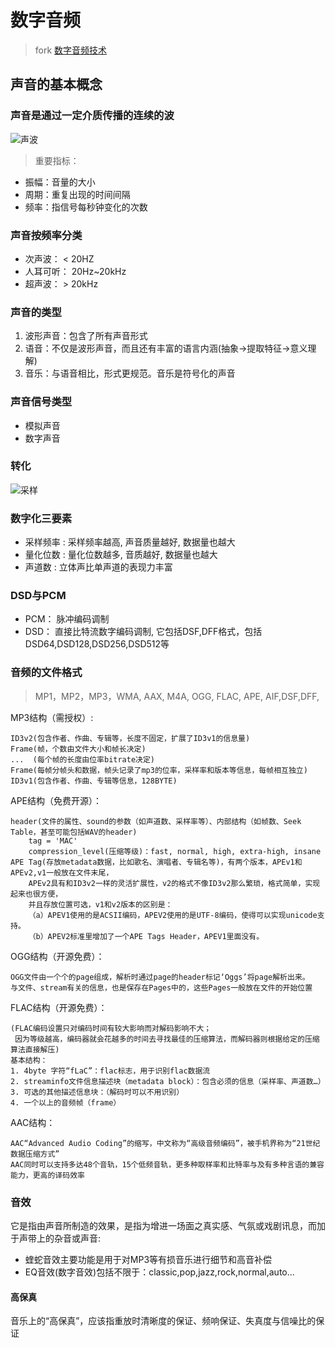 # 数字音频

> fork [数字音频技术](https://github.com/younghonor/study_note/blob/master/%E6%95%B0%E5%AD%97%E9%9F%B3%E9%A2%91%E6%8A%80%E6%9C%AF.md)

## 声音的基本概念
### 声音是通过一定介质传播的连续的波
![声波](http://hi.csdn.net/attachment/201110/30/0_1319986905Byrt.gif)
> 重要指标：  
- 振幅：音量的大小  
- 周期：重复出现的时间间隔  
- 频率：指信号每秒钟变化的次数
### 声音按频率分类
- 次声波： < 20HZ
- 人耳可听： 20Hz~20kHz
- 超声波： > 20kHz

### 声音的类型
1. 波形声音：包含了所有声音形式
1. 语音：不仅是波形声音，而且还有丰富的语言内涵(抽象→提取特征→意义理解) 
1. 音乐：与语音相比，形式更规范。音乐是符号化的声音
### 声音信号类型
- 模拟声音  
- 数字声音
### 转化
![采样](http://hi.csdn.net/attachment/201110/30/0_1319987313ImZm.gif)

### 数字化三要素
- 采样频率 : 采样频率越高, 声音质量越好, 数据量也越大  
- 量化位数 : 量化位数越多, 音质越好, 数据量也越大  
- 声道数 : 立体声比单声道的表现力丰富

### DSD与PCM
- PCM： 脉冲编码调制
- DSD： 直接比特流数字编码调制, 它包括DSF,DFF格式，包括DSD64,DSD128,DSD256,DSD512等
### 音频的文件格式
> MP1，MP2，MP3，WMA, AAX, M4A, OGG, FLAC, APE, AIF,DSF,DFF,

MP3结构（需授权）:

	ID3v2(包含作者、作曲、专辑等，长度不固定，扩展了ID3v1的信息量)
	Frame(帧，个数由文件大小和帧长决定)
	...  (每个帧的长度由位率bitrate决定)
	Frame(每帧分帧头和数据，帧头记录了mp3的位率，采样率和版本等信息，每帧相互独立)
	ID3v1(包含作者、作曲、专辑等信息，128BYTE)

APE结构（免费开源）：
	
	header(文件的属性、sound的参数（如声道数、采样率等）、内部结构（如帧数、Seek Table，甚至可能包括WAV的header)
		tag = 'MAC'
    	compression_level(压缩等级)：fast, normal, high, extra-high, insane
	APE Tag(存放metadata数据，比如歌名、演唱者、专辑名等)，有两个版本，APEv1和APEv2,v1一般放在文件末尾，
		APEv2具有和ID3v2一样的灵活扩展性，v2的格式不像ID3v2那么繁琐，格式简单，实现起来也很方便，
		并且存放位置可选，v1和v2版本的区别是：
		（a）APEV1使用的是ACSII编码，APEV2使用的是UTF-8编码，使得可以实现unicode支持。
		（b）APEV2标准里增加了一个APE Tags Header，APEV1里面没有。

OGG结构（开源免费）：
	
	OGG文件由一个个的page组成，解析时通过page的header标记‘Oggs’将page解析出来。
	与文件、stream有关的信息，也是保存在Pages中的，这些Pages一般放在文件的开始位置

FLAC结构（开源免费）：

	(FLAC编码设置只对编码时间有较大影响而对解码影响不大；
	 因为等级越高，编码器就会花越多的时间去寻找最佳的压缩算法，而解码器则根据给定的压缩算法直接解压)
	基本结构：
	1. 4byte 字符“fLaC”：flac标志，用于识别flac数据流
	2. streaminfo文件信息描述块（metadata block）：包含必须的信息（采样率、声道数…）
	3. 可选的其他描述信息块：（解码时可以不用识别）
	4. 一个以上的音频帧（frame）

AAC结构：

	AAC“Advanced Audio Coding”的缩写，中文称为“高级音频编码”，被手机界称为“21世纪数据压缩方式”
	AAC同时可以支持多达48个音轨，15个低频音轨，更多种取样率和比特率与及有多种言语的兼容能力，更高的译码效率


### 音效
它是指由声音所制造的效果，是指为增进一场面之真实感、气氛或戏剧讯息，而加于声带上的杂音或声音:

- 蝰蛇音效主要功能是用于对MP3等有损音乐进行细节和高音补偿
- EQ音效(数字音效)包括不限于：classic,pop,jazz,rock,normal,auto...

#### 高保真
音乐上的“高保真”，应该指重放时清晰度的保证、频响保证、失真度与信噪比的保证